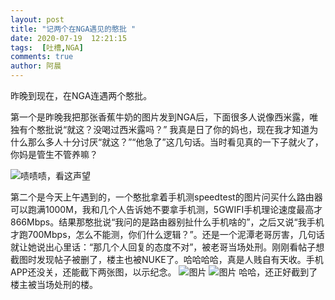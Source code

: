 ```yaml
---
layout: post
title: "记两个在NGA遇见的憨批 "
date: 2020-07-19  12:21:15
tags:  [吐槽,NGA]
comments: true
author: 阿晨
---
```

昨晚到现在，在NGA连遇两个憨批。

第一个是昨晚我把那张香蕉牛奶的图片发到NGA后，下面很多人说像西米露，唯独有个憨批说“就这？没喝过西米露吗？”
我真是日了你的妈也，现在我才知道为什么那么多人十分讨厌“就这？”“他急了”这几句话。当时看见真的一下子就火了，你妈是管生不管养嘛？

![啧啧啧，看这声望](https://tva1.sinaimg.cn/large/005SoGeUly1ggw6ucuowhj30nd02r3ye.jpg)

第二个是今天上午遇到的，一个憨批拿着手机测speedtest的图片问买什么路由器可以跑满1000M，我和几个人告诉她不要拿手机测，5GWIFI手机理论速度最高才866Mbps。结果那憨批说“我问的是路由器别扯什么手机啥的”，之后又说“我手机才跑700Mbps，怎么不能测，你们什么逻辑？”。还是一个泥潭老哥厉害，几句话就让她说出心里话：“那几个人回复的态度不对”，被老哥当场处刑。刚刚看帖子想截图时发现帖子被删了，楼主也被NUKE了。哈哈哈哈，真是人贱自有天收。手机APP还没关，还能截下两张图，以示纪念。
![图片](https://tvax1.sinaimg.cn/wap360/005SoGeUly1ggw6rykkmpj30u01o04bo.jpg) 
![图片](https://tva3.sinaimg.cn/wap360/005SoGeUly1ggw6shr938j30u01o0k30.jpg)
哈哈，还正好截到了楼主被当场处刑的楼。